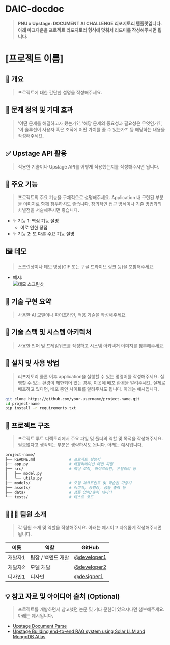 # DAIC-docdoc
> **PNU x Upstage: DOCUMENT AI CHALLENGE 리포지토리 템플릿입니다. 아래 마크다운을 프로젝트 리포지토리 형식에 맞춰서 리드미를 작성해주시면 됩니다.**

# [프로젝트 이름]

## 📌 개요
> 프로젝트에 대한 간단한 설명을 작성해주세요.

## 🎯 문제 정의 및 기대 효과
> '어떤 문제를 해결하고자 했는가?', '해당 문제의 중요성과 필요성은 무엇인가?', '이 솔루션이 사용자 혹은 조직에 어떤 가치를 줄 수 있는가?' 등
> 해당하는 내용을 작성해주세요.

## ✅ Upstage API 활용
> 적용한 기술이나 Upstage API를 어떻게 적용했는지를 작성해주시면 됩니다.

## 🚀 주요 기능
> 프로젝트의 주요 기능을 구체적으로 설명해주세요. Application 내 구현된 부분을 이미지로 함께 첨부하셔도 좋습니다.
> 창의적인 접근 방식이나 기존 방법과의 차별점을 서술해주시면 좋습니다.

- ✨ 기능 1: 핵심 기능 설명
  - 이로 인한 장점
- ✨ 기능 2: 또 다른 주요 기능 설명

## 🖼️ 데모
> 스크린샷이나 데모 영상(GIF 또는 구글 드라이브 링크 등)을 포함해주세요.
- 예시:  
  ![데모 스크린샷](./assets/demo.png)

## 🔬 기술 구현 요약
> 사용한 AI 모델이나 파이프라인, 적용 기술을 작성해주세요.

## 🧰 기술 스택 및 시스템 아키텍처
> 사용한 언어 및 프레임워크를 작성하고 시스템 아키텍처 이미지를 첨부해주세요.

## 🔧 설치 및 사용 방법
> 리포지토리 클론 이후 application을 실행할 수 있는 명령어를 작성해주세요.
> 실행할 수 있는 환경이 제한되어 있는 경우, 이곳에 배포 환경을 알려주세요.
> 실제로 배포하고 있다면, 배포 중인 사이트를 알려주셔도 됩니다.
> 아래는 예시입니다.

```bash
git clone https://github.com/your-username/project-name.git
cd project-name
pip install -r requirements.txt
```

## 📁 프로젝트 구조
> 프로젝트 루트 디렉토리에서 주요 파일 및 폴더의 역할 및 목적을 작성해주세요.
> 필요없다고 생각되는 부분은 생략하셔도 됩니다.
> 아래는 예시입니다.

```bash
project-name/
├── README.md               # 프로젝트 설명서
├── app.py                  # 애플리케이션 메인 파일
├── src/                    # 핵심 로직, 파이프라인, 유틸리티 등
│   ├── model.py
│   └── utils.py
├── models/                 # 모델 체크포인트 및 학습된 가중치
├── assets/                 # 이미지, 동영상, 샘플 출력 등
├── data/                   # 샘플 입력/출력 데이터
└── tests/                  # 테스트 코드
```

## 🧑‍🤝‍🧑 팀원 소개
> 각 팀원 소개 및 역할을 작성해주세요.
> 아래는 예시이고 자유롭게 작성해주시면 됩니다.

| 이름  | 역할          | GitHub                                       |
| --- | ----------- | -------------------------------------------- |
| 개발자1 | 팀장 / 백엔드 개발 | [@developer1](https://github.com/developer1)     |
| 개발자2 | 모델 개발       | [@developer2](https://github.com/developer2)     |
| 디자인1 | 디자인    | [@designer1](https://github.com/designer1) |

## 💡 참고 자료 및 아이디어 출처 (Optional)
> 프로젝트를 개발하면서 참고했던 논문 및 기타 문헌이 있으시다면 첨부해주세요.
> 아래는 예시입니다.

* [Upstage Document Parse](https://www.upstage.ai/products/document-parse)
* [Upstage Building end-to-end RAG system using Solar LLM and MongoDB Atlas](https://www.upstage.ai/blog/en/building-rag-system-using-solar-llm-and-mongodb-atlas)


 

